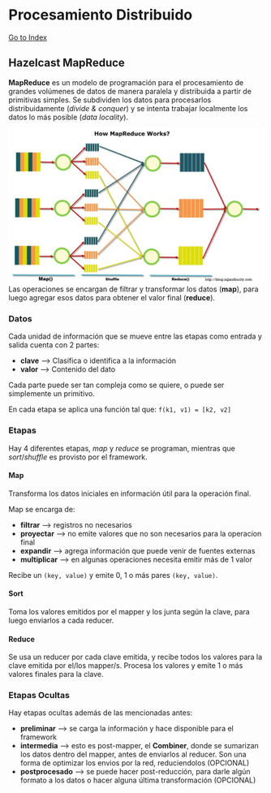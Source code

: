 # Procesamiento Distribuido
[Go to Index](resumen.md)

## Hazelcast MapReduce

**MapReduce** es un modelo de programación para el procesamiento de grandes volúmenes de datos de manera paralela y distribuida a partir de primitivas simples. Se subdividen los datos para procesarlos distribuidamente (*divide & conquer*) y se intenta trabajar localmente los datos lo más posible (*data locality*).

![MapReduce](mapreduce.jpeg "MapReduce")
Las operaciones se encargan de filtrar y transformar los datos (**map**), para luego agregar esos datos para obtener el valor final (**reduce**).

### Datos

Cada unidad de información que se mueve entre las etapas como entrada y salida cuenta con 2 partes:
- **clave** --> Clasifica o identifica a la información
- **valor** --> Contenido del dato

Cada parte puede ser tan compleja como se quiere, o puede ser simplemente un primitivo.

En cada etapa se aplica una función tal que: `f(k1, v1) = [k2, v2]`

### Etapas

Hay 4 diferentes etapas, *map* y *reduce* se programan, mientras que *sort*/*shuffle* es provisto por el framework.

#### Map

Transforma los datos iniciales en información útil para la operación final.

Map se encarga de:
- **filtrar** --> registros no necesarios
- **proyectar** --> no emite valores que no son necesarios para la operacion final
- **expandir** --> agrega información que puede venir de fuentes externas
- **multiplicar** --> en algunas operaciones necesita emitir más de 1 valor

Recibe un `(key, value)` y emite 0, 1 o más pares `(key, value)`.

#### Sort

Toma los valores emitidos por el mapper y los junta según la clave, para luego enviarlos a cada reducer.

#### Reduce

Se usa un reducer por cada clave emitida, y recibe todos los valores para la clave emitida por el/los mapper/s. Procesa los valores y emite 1 o más valores finales para la clave.

### Etapas Ocultas

Hay etapas ocultas además de las mencionadas antes:
- **preliminar** --> se carga la información y hace disponible para el framework
- **intermedia** --> esto es post-mapper, el **Combiner**, donde se sumarizan los datos dentro del mapper, antes de enviarlos al reducer. Son una forma de optimizar los envios por la red, reduciendolos (OPCIONAL)
- **postprocesado**  --> se puede hacer post-reducción, para darle algún formato a los datos o hacer alguna última transformación (OPCIONAL)
